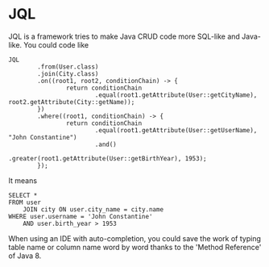 # JQL

JQL is a framework tries to make Java CRUD code more SQL-like and Java-like. You could code like

```
JQL
        .from(User.class)
        .join(City.class)
        .on((root1, root2, conditionChain) -> {
                return conditionChain
                        .equal(root1.getAttribute(User::getCityName), root2.getAttribute(City::getName));
        })
        .where((root1, conditionChain) -> {
                return conditionChain
                        .equal(root1.getAttribute(User::getUserName), "John Constantine")
                        .and()
                        .greater(root1.getAttribute(User::getBirthYear), 1953);
        });

```
It means

```
SELECT *
FROM user
	JOIN city ON user.city_name = city.name
WHERE user.username = 'John Constantine'
	AND user.birth_year > 1953
```

When using an IDE with auto-completion, you could save the work of typing table name or column name word by word thanks to the 'Method Reference' of Java 8.
